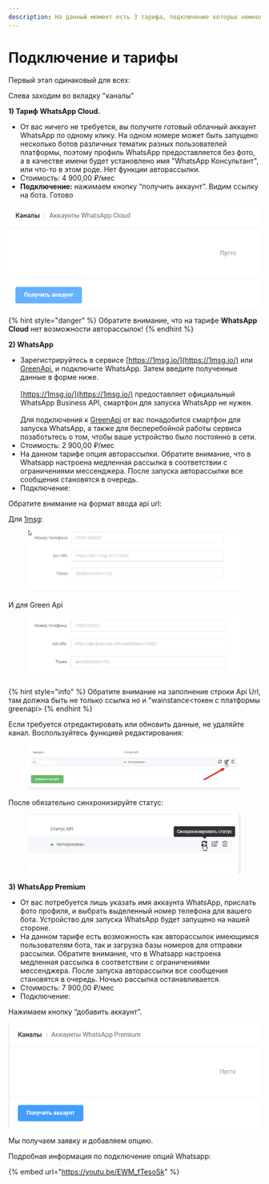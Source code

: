 ```yaml
---
description: На данный момент есть 3 тарифа, подключение которых немного различается.
---
```


# Подключение и тарифы

&#x20;Первый этап одинаковый для всех:

Слева заходим во вкладку "каналы"

**1) Тариф WhatsApp Cloud.**&#x20;

* От вас ничего не требуется, вы получите готовый облачный аккаунт WhatsApp по одному клику. На одном номере может быть запущено несколько ботов различных тематик разных пользователей платформы, поэтому профиль WhatsApp предоставляется без фото, а в качестве имени будет установлено имя "WhatsApp Консультант", или что-то в этом роде. Нет функции авторассылки.
* Стоимость: 4 900,00 ₽/мес
* **Подключение:** нажимаем кнопку “получить аккаунт”. Видим ссылку на бота. Готово

![](<../../.gitbook/assets/2 (1).png>)



{% hint style="danger" %}
Обратите внимание, что на тарифе **WhatsApp Cloud** нет возможности авторассылок!
{% endhint %}

**2) WhatsApp**&#x20;

* Зарегистрируйтесь в сервисе [https://1msg.io/](https://1msg.io/) или [GreenApi](https://green-api.com/), и подключите WhatsApp. Затем введите полученные данные в форме ниже.\
  \
  [https://1msg.io/](https://1msg.io/) предоставляет официальный WhatsApp Business API, смартфон для запуска WhatsApp не нужен.\
  \
  Для подключения к [GreenApi](https://green-api.com/) от вас понадобится смартфон для запуска WhatsApp, а также для бесперебойной работы сервиса позаботьтесь о том, чтобы ваше устройство было постоянно в сети.
* Стоимость: 2 900,00 ₽/мес
* На данном тарифе опция авторассылки. Обратите внимание, что в Whatsapp настроена медленная рассылка в соответствии с ограничениями мессенджера. После запуска авторассылки все сообщения становятся в очередь.&#x20;
* Подключение:&#x20;

Обратите внимание на формат ввода api url:

Для [1msg](https://1msg.io/):

<figure><img src="../../.gitbook/assets/гит.jpg" alt=""><figcaption></figcaption></figure>

И для Green Api

<figure><img src="../../.gitbook/assets/25.jpg" alt=""><figcaption></figcaption></figure>

{% hint style="info" %}
Обратите внимание на заполнение строки Api Url, там должна быть не только ссылка но и "wainstance<токен с платформы greenapi>
{% endhint %}

Если требуется отредактировать или обновить данные, не удаляйте канал. Воспользуйтесь функцией редактирования:

<figure><img src="../../.gitbook/assets/26.jpg" alt=""><figcaption></figcaption></figure>

После обязательно синхронизируйте статус:

<figure><img src="../../.gitbook/assets/27.jpg" alt=""><figcaption></figcaption></figure>



**3) WhatsApp Premium**

* От вас потребуется лишь указать имя аккаунта WhatsApp, прислать фото профиля, и выбрать выделенный номер телефона для вашего бота. Устройство для запуска WhatsApp будет запущено на нашей стороне.
* На данном тарифе есть возможность как авторассылок имеющимся пользователям бота, так и загрузка базы номеров для отправки рассылки. Обратите внимание, что в Whatsapp настроена медленная рассылка в соответствии с ограничениями мессенджера. После запуска авторассылки все сообщения становятся в очередь. Ночью рассылка останавливается.
* Стоимость: 7 900,00 ₽/мес
* Подключение:

Нажимаем кнопку “добавить аккаунт”.

![](../../.gitbook/assets/5.png)

&#x20;Мы получаем заявку и добавляем опцию.

Подробная информация по подключение опций Whatsapp:

{% embed url="https://youtu.be/EWM_fTesoSk" %}
